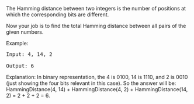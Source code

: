 The Hamming distance between two integers is the number of positions at which the corresponding bits are different.

Now your job is to find the total Hamming distance between all pairs of the given numbers.

Example:
<pre>
Input: 4, 14, 2

Output: 6
</pre>
Explanation: In binary representation, the 4 is 0100, 14 is 1110, and 2 is 0010 (just
showing the four bits relevant in this case). So the answer will be:
HammingDistance(4, 14) + HammingDistance(4, 2) + HammingDistance(14, 2) = 2 + 2 + 2 = 6.
